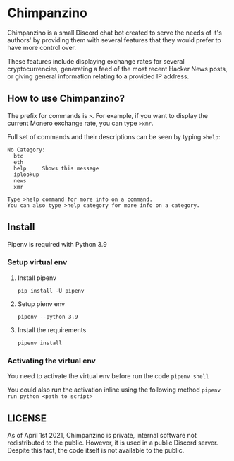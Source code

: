 # Chimpanzino

Chimpanzino is a small Discord chat bot created to serve the needs of it's authors' by providing them with several features that they would prefer to have more control over.

These features include displaying exchange rates for several cryptocurrencies, generating a feed of the most recent Hacker News posts, or giving general information relating to a provided IP address.

## How to use Chimpanzino?

The prefix for commands is `>`. For example, if you want to display the current Monero exchange rate, you can type `>xmr`.

Full set of commands and their descriptions can be seen by typing `>help`:

```
No Category:
  btc
  eth
  help     Shows this message
  iplookup
  news
  xmr

Type >help command for more info on a command.
You can also type >help category for more info on a category.
```

## Install

Pipenv is required with Python 3.9

### Setup virtual env

1. Install pipenv

   `pip install -U pipenv`

2. Setup pienv env
   
   `pipenv --python 3.9`

3. Install the requirements
   
   `pipenv install`

### Activating the virtual env

You need to activate the virtual env before run the code
`pipenv shell`

You could also run the activation inline using the following method
`pipenv run python <path to script>`

## LICENSE

As of April 1st 2021, Chimpanzino is private, internal software not redistributed to the public. However, it is used in a public Discord server. Despite this fact, the code itself is not available to the public.
